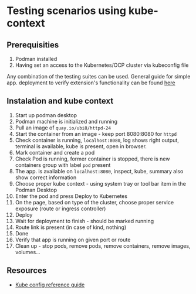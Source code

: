 # Testing scenarios using kube-context

## Prerequisities
1. Podman installed
2. Having set an access to the Kubernetes/OCP cluster via kubeconfig file

Any combination of the testing suites can be used. 
General guide for simple app. deployment to verify extension's functionality can be found [here](https://github.com/odockal/podman-desktop-qe/docs/scenarios/suites/)

## Instalation and kube context
1. Start up podman desktop
2. Podman machine is initialized and running
3. Pull an image of `quay.io/ubi8/httpd-24`
5. Start the container from an image - keep port 8080:8080 for `httpd`
6. Check container is running, `localhost:8080`, log shows right output, terminal is available, kube is present, open in browser.
7. Mark container and create a pod
8. Check Pod is running, former container is stopped, there is new containers group with label `pod` present 
9. The app. is available on `localhost:8080`, inspect, kube, summary also show correct information
10. Choose proper kube context - using system tray or tool bar item in the Podman Desktop
11. Enter the pod and press Deploy to Kubernetes
12. On the page, based on type of the cluster, choose proper service exposure (route or ingress controller)
13. Deploy
14. Wait for deployment to finish - should be marked running
15. Route link is present (in case of kind, nothing)
16. Done
17. Verify that app is running on given port or route
18. Clean up - stop pods, remove pods, remove containers, remove images, volumes...

## Resources
* [Kube config reference guide](https://kubernetes.io/docs/concepts/configuration/organize-cluster-access-kubeconfig/)